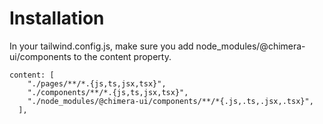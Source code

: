 # Installation

In your tailwind.config.js, make sure you add node_modules/@chimera-ui/components to the content property.

```
content: [
    "./pages/**/*.{js,ts,jsx,tsx}",
    "./components/**/*.{js,ts,jsx,tsx}",
    "./node_modules/@chimera-ui/components/**/*{.js,.ts,.jsx,.tsx}",
  ],
```
